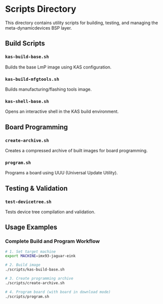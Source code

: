 # Scripts Directory

This directory contains utility scripts for building, testing, and managing the meta-dynamicdevices BSP layer.

## Build Scripts

### `kas-build-base.sh`
Builds the base LmP image using KAS configuration.

### `kas-build-mfgtools.sh` 
Builds manufacturing/flashing tools image.

### `kas-shell-base.sh`
Opens an interactive shell in the KAS build environment.

## Board Programming

### `create-archive.sh`
Creates a compressed archive of built images for board programming.

### `program.sh`
Programs a board using UUU (Universal Update Utility).

## Testing & Validation

### `test-devicetree.sh`
Tests device tree compilation and validation.

## Usage Examples

### Complete Build and Program Workflow
```bash
# 1. Set target machine
export MACHINE=imx93-jaguar-eink

# 2. Build image
./scripts/kas-build-base.sh

# 3. Create programming archive  
./scripts/create-archive.sh

# 4. Program board (with board in download mode)
./scripts/program.sh
```